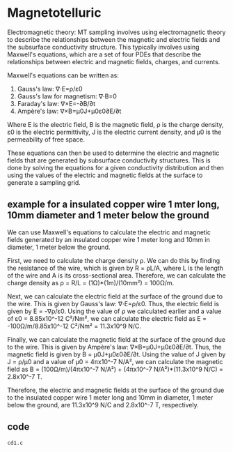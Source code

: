 # Magnetotelluric

Electromagnetic theory: MT sampling involves using electromagnetic theory to describe the relationships between the magnetic and electric fields and the subsurface conductivity structure. This typically involves using Maxwell's equations, which are a set of four PDEs that describe the relationships between electric and magnetic fields, charges, and currents.


Maxwell's equations can be written as:

1. Gauss's law: ∇⋅E=ρ/ε0
2. Gauss's law for magnetism: ∇⋅B=0
3. Faraday's law: ∇×E=-∂B/∂t
4. Ampère's law: ∇×B=μ0J+μ0ε0∂E/∂t

Where E is the electric field, B is the magnetic field, ρ is the charge density, ε0 is the electric permittivity, J is the electric current density, and μ0 is the permeability of free space.

These equations can then be used to determine the electric and magnetic fields that are generated by subsurface conductivity structures. This is done by solving the equations for a given conductivity distribution and then using the values of the electric and magnetic fields at the surface to generate a sampling grid.

## example for a insulated copper wire 1 mter long, 10mm diameter and 1 meter below the ground

We can use Maxwell's equations to calculate the electric and magnetic fields generated by an insulated copper wire 1 meter long and 10mm in diameter, 1 meter below the ground.

First, we need to calculate the charge density ρ. We can do this by finding the resistance of the wire, which is given by R = ρL/A, where L is the length of the wire and A is its cross-sectional area. Therefore, we can calculate the charge density as ρ = R/L = (1Ω)*(1m)/(10mm²) = 100Ω/m.

Next, we can calculate the electric field at the surface of the ground due to the wire. This is given by Gauss's law: ∇⋅E=ρ/ε0. Thus, the electric field is given by E = -∇ρ/ε0. Using the value of ρ we calculated earlier and a value of ε0 = 8.85x10^-12 C²/Nm², we can calculate the electric field as E = -100Ω/m/8.85x10^-12 C²/Nm² = 11.3x10^9 N/C.

Finally, we can calculate the magnetic field at the surface of the ground due to the wire. This is given by Ampère's law: ∇×B=μ0J+μ0ε0∂E/∂t. Thus, the magnetic field is given by B = μ0J+μ0ε0∂E/∂t. Using the value of J given by J = ρ/μ0 and a value of μ0 = 4πx10^-7 N/A², we can calculate the magnetic field as B = (100Ω/m)/(4πx10^-7 N/A²) + (4πx10^-7 N/A²)*(11.3x10^9 N/C) = 2.8x10^-7 T.

Therefore, the electric and magnetic fields at the surface of the ground due to the insulated copper wire 1 meter long and 10mm in diameter, 1 meter below the ground, are 11.3x10^9 N/C and 2.8x10^-7 T, respectively.

## code
```cd1.c```
